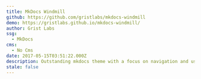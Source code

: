 ```yaml
---
title: MkDocs Windmill
github: https://github.com/gristlabs/mkdocs-windmill
demo: https://gristlabs.github.io/mkdocs-windmill/
author: Grist Labs
ssg:
  - MkDocs
cms:
  - No Cms
date: 2017-05-15T03:51:22.000Z
description: Outstanding mkdocs theme with a focus on navigation and usability
stale: false
---
```


